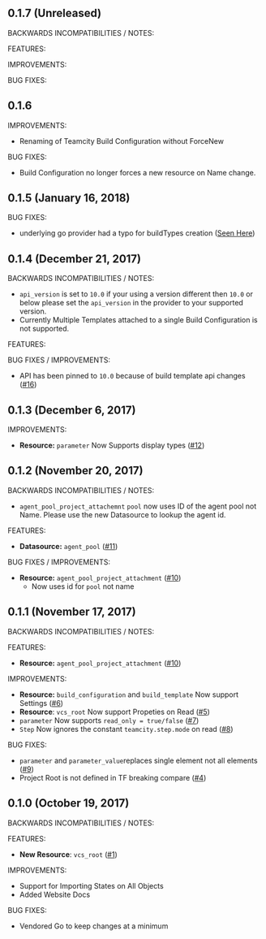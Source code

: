 ## 0.1.7 (Unreleased)

BACKWARDS INCOMPATIBILITIES / NOTES:

FEATURES:

IMPROVEMENTS:

BUG FIXES:

## 0.1.6
IMPROVEMENTS:
- Renaming of Teamcity Build Configuration without ForceNew

BUG FIXES:
- Build Configuration no longer forces a new resource on Name change.

## 0.1.5 (January 16, 2018)

BUG FIXES:
- underlying go provider had a typo for buildTypes creation ([Seen Here](https://github.com/Cardfree/teamcity-sdk-go/commit/ce1da1a5348c3e788e980cea37b9b588a68c2036))

## 0.1.4 (December 21, 2017)

BACKWARDS INCOMPATIBILITIES / NOTES:

- `api_version` is set to `10.0` if your using a version different then `10.0` or below please set the `api_version` in the provider to your supported version.
- Currently Multiple Templates attached to a single Build Configuration is not supported.

FEATURES:

BUG FIXES / IMPROVEMENTS:
- API has been pinned to `10.0` because of build template api changes ([#16](https://github.com/Cardfree/terraform-provider-teamcity/issues/16))

## 0.1.3 (December 6, 2017)

IMPROVEMENTS:
- **Resource:**  `parameter` Now Supports display types ([#12](https://github.com/Cardfree/terraform-provider-teamcity/pull/12]))

## 0.1.2 (November 20, 2017)

BACKWARDS INCOMPATIBILITIES / NOTES:

- `agent_pool_project_attachemnt` `pool` now uses ID of the agent pool not Name. Please use the new Datasource to lookup the agent id.

FEATURES:

- **Datasource:**  `agent_pool` ([#11](https://github.com/Cardfree/terraform-provider-teamcity/pull/11]))

BUG FIXES / IMPROVEMENTS:

- **Resource:**  `agent_pool_project_attachment` ([#10](https://github.com/Cardfree/terraform-provider-teamcity/pull/10]))
  - Now uses id for `pool` not name


## 0.1.1 (November 17, 2017)

BACKWARDS INCOMPATIBILITIES / NOTES:

FEATURES:

- **Resource:**  `agent_pool_project_attachment` ([#10](https://github.com/Cardfree/terraform-provider-teamcity/pull/10]))

IMPROVEMENTS:

- **Resource:**  `build_configuration` and `build_template` Now support Settings ([#6](https://github.com/Cardfree/terraform-provider-teamcity/pull/6]))
- **Resource**: `vcs_root` Now support Propeties on Read ([#5](https://github.com/Cardfree/terraform-provider-teamcity/pull/5]))
- `parameter` Now supports `read_only = true/false` ([#7](https://github.com/Cardfree/terraform-provider-teamcity/pull/7]))
- `Step` Now ignores the constant `teamcity.step.mode` on read ([#8](https://github.com/Cardfree/terraform-provider-teamcity/pull/8/))

BUG FIXES:

- `parameter` and `parameter_value`replaces single element not all elements ([#9](https://github.com/Cardfree/terraform-provider-teamcity/pull/9/))
- Project Root is not defined in TF breaking compare ([#4](https://github.com/Cardfree/terraform-provider-teamcity/pull/4]))

## 0.1.0 (October 19, 2017)

BACKWARDS INCOMPATIBILITIES / NOTES:

FEATURES:

* **New Resource**: `vcs_root` ([#1](https://github.com/Cardfree/terraform-provider-teamcity/pull/1]))

IMPROVEMENTS:

* Support for Importing States on All Objects
* Added Website Docs

BUG FIXES:

- Vendored Go to keep changes at a minimum
